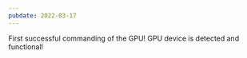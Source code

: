 ```yaml
---
pubdate: 2022-03-17
---
```


First successful commanding of the GPU! GPU device is detected and functional!
